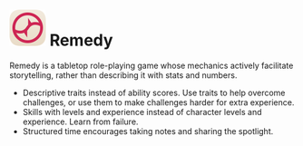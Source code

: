 # ![Remedy logo](img/icon.svg) Remedy

Remedy is a tabletop role-playing game whose mechanics actively facilitate storytelling, rather than describing it with stats and numbers.

- Descriptive traits instead of ability scores. Use traits to help overcome challenges, or use them to make challenges harder for extra experience.
- Skills with levels and experience instead of character levels and experience. Learn from failure.
- Structured time encourages taking notes and sharing the spotlight.
